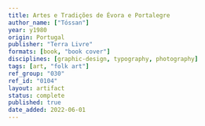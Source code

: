 ```yaml
---
title: Artes e Tradições de Évora e Portalegre
author_name: ["Tóssan"]
year: y1980
origin: Portugal
publisher: "Terra Livre"
formats: [book, "book cover"]
disciplines: [graphic-design, typography, photography]
tags: [art, "folk art"]
ref_group: "030"
ref_id: "0104"
layout: artifact
status: complete
published: true
date_added: 2022-06-01
---
```

